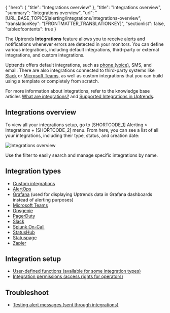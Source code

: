 {
  "hero": {
    "title": "Integrations overview"
  },
  "title": "Integrations overview",
  "summary": "Integrations overview",
  "url": "[URL_BASE_TOPICS]alerting/integrations/integrations-overview",
  "translationKey": "[FRONTMATTER_TRANSLATIONKEY]",
  "sectionlist": false,
  "tableofcontents": true
}

The Uptrends **Integrations** feature allows you to receive [alerts]([LINK_URL_1]) and notifications whenever errors are detected in your monitors. You can define various integrations, including default integrations, third-party or external integrations, and custom integrations.

Uptrends offers default integrations, such as [phone (voice)]([LINK_URL_2]), SMS, and email. There are also integrations connected to third-party systems like [Slack]([LINK_URL_3]) or [Microsoft Teams]([LINK_URL_4]), as well as custom integrations that you can build using a template or completely from scratch.

For more information about integrations, refer to the knowledge base articles [What are integrations?]([LINK_URL_5]) and [Supported Integrations in Uptrends]([LINK_URL_6]).

## Integrations overview

To view all your integrations setup, go to [SHORTCODE_1] Alerting > Integrations + [SHORTCODE_2] menu. From here, you can see a list of all your integrations, including their type, status, and creation date:

![Integrations overview]([LINK_URL_7])

Use the filter to easily search and manage specific integrations by name.

## Integration types

- [Custom integrations]([LINK_URL_8])
- [AlertOps]([LINK_URL_9])
- [Grafana]([LINK_URL_10]) (used for displaying Uptrends data in Grafana dashboards instead of alerting purposes)
- [Microsoft Teams]([LINK_URL_11])
- [Opsgenie]([LINK_URL_12])
- [PagerDuty]([LINK_URL_13])
- [Slack]([LINK_URL_14])
- [Splunk On-Call]([LINK_URL_15])
- [StatusHub]([LINK_URL_16])
- [Statuspage]([LINK_URL_17])
- [Zapier]([LINK_URL_18])

## Integration setup

- [User-defined functions (available for some integration types)]([LINK_URL_19])
- [Integration permissions (access rights for operators)]([LINK_URL_20])

## Troubleshoot

- [Testing alert messages (sent through integrations)]([LINK_URL_21])
